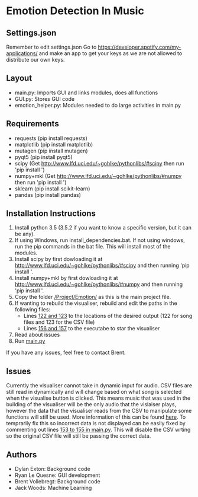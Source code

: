 # Emotion Detection In Music

## Settings.json
Remember to edit settings.json
Go to https://developer.spotify.com/my-applications/ and make an app to get your keys as we are not allowed to distribute our own keys.

## Layout
* main.py: Imports GUI and links modules, does all functions
* GUI.py: Stores GUI code
* emotion_helper.py: Modules needed to do large activities in main.py

## Requirements
* requests (pip install requests)
* matplotlib (pip install matplotlib)
* mutagen (pip install mutagen)
* pyqt5 (pip install pyqt5)
* scipy (Get http://www.lfd.uci.edu/~gohlke/pythonlibs/#scipy then run 'pip install <package>')
* numpy+mkl (Get http://www.lfd.uci.edu/~gohlke/pythonlibs/#numpy then run 'pip install <package>')
* sklearn (pip install scikit-learn)
* pandas (pip install pandas)

## Installation Instructions
1. Install python 3.5 (3.5.2 if you want to know a specific version, but it can be any).
2. If using Windows, run install_dependencies.bat. If not using windows, run the pip commands in the bat file. This will install most of the modules.
3. Install scipy by first dowloading it at http://www.lfd.uci.edu/~gohlke/pythonlibs/#scipy and then running 'pip install <file>'.
4. Install numpy+mkl by first dowloading it at http://www.lfd.uci.edu/~gohlke/pythonlibs/#numpy and then running 'pip install <file>'.
5. Copy the folder [/Project/Emotion/](/shash678/COMP241Project/Project/Emotion/) as this is the main project file.
6. If wanting to rebuild the visualiser, rebuild and edit the paths in the following files:
	* Lines [122 and 123](/shash678/COMP241Project/blob/master/Project/Emotion/main.py#L122-L133) to the locations of the desired output (122 for song files and 123 for the CSV file)
	* Lines [156 and 157](/shash678/COMP241Project/blob/master/Project/Emotion/main.py#L156-L157) to the executabe to star the visualiser
7. Read about issues
8. Run [main.py](/shash678/COMP241Project/Project/Emotion/main.py)

If you have any issues, feel free to contact Brent.

## Issues
Currently the visualiser cannot take in dynamic input for audio. CSV files are still read in dynamically and will change based on what song is selected when the visualise button is clicked.
This means music that was used in the building of the visualiser will be the only audio that the vislaiser plays, however the data that the visualiser reads from the CSV to manipulate some functions will still be used.
More information of this can be found [here](/shash678/COMP241Project/Project/Visualiser/).
To temprarily fix this so incorrect data is not displayed can be easily fixed by commenting out lines [153 to 155 in main.py](/shash678/COMP241Project/blob/master/Project/Emotion/main.py#L153-L155). This will disable the CSV wrting so the original CSV file will still be passing the correct data.

## Authors
* Dylan Exton: Background code
* Ryan Le Quesne: GUI development
* Brent Vollebregt: Background code
* Jack Woods: Machine Learning
